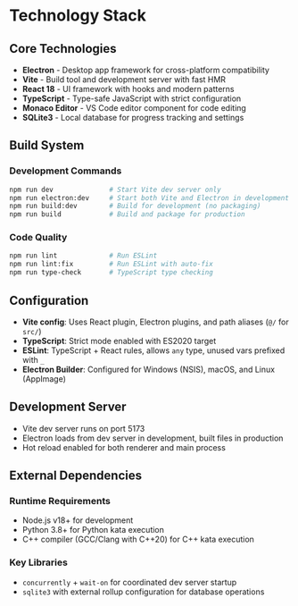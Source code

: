 # Technology Stack

## Core Technologies

- **Electron** - Desktop app framework for cross-platform compatibility
- **Vite** - Build tool and development server with fast HMR
- **React 18** - UI framework with hooks and modern patterns
- **TypeScript** - Type-safe JavaScript with strict configuration
- **Monaco Editor** - VS Code editor component for code editing
- **SQLite3** - Local database for progress tracking and settings

## Build System

### Development Commands
```bash
npm run dev              # Start Vite dev server only
npm run electron:dev     # Start both Vite and Electron in development
npm run build:dev        # Build for development (no packaging)
npm run build            # Build and package for production
```

### Code Quality
```bash
npm run lint             # Run ESLint
npm run lint:fix         # Run ESLint with auto-fix
npm run type-check       # TypeScript type checking
```

## Configuration

- **Vite config**: Uses React plugin, Electron plugins, and path aliases (`@/` for `src/`)
- **TypeScript**: Strict mode enabled with ES2020 target
- **ESLint**: TypeScript + React rules, allows `any` type, unused vars prefixed with `_`
- **Electron Builder**: Configured for Windows (NSIS), macOS, and Linux (AppImage)

## Development Server

- Vite dev server runs on port 5173
- Electron loads from dev server in development, built files in production
- Hot reload enabled for both renderer and main process

## External Dependencies

### Runtime Requirements
- Node.js v18+ for development
- Python 3.8+ for Python kata execution
- C++ compiler (GCC/Clang with C++20) for C++ kata execution

### Key Libraries
- `concurrently` + `wait-on` for coordinated dev server startup
- `sqlite3` with external rollup configuration for database operations
